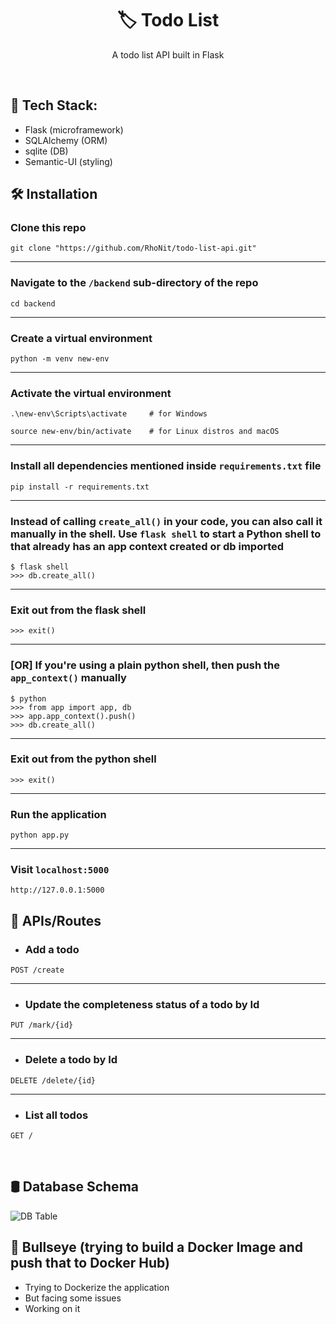 <h1 align="center">
  🏷️ Todo List
</h1>

<p align="center"> A todo list API built in Flask </p>

<br>

## 🚀 Tech Stack:
* Flask (microframework)
* SQLAlchemy (ORM)
* sqlite (DB)
* Semantic-UI (styling)


## 🛠 Installation

### Clone this repo
```
git clone "https://github.com/RhoNit/todo-list-api.git"
```

<hr>

### Navigate to the ```/backend``` sub-directory of the repo
```
cd backend
```

<hr>

### Create a virtual environment
```
python -m venv new-env
```

<hr>

### Activate the virtual environment
```
.\new-env\Scripts\activate     # for Windows

source new-env/bin/activate    # for Linux distros and macOS
```

<hr>

### Install all dependencies mentioned inside ```requirements.txt``` file
```
pip install -r requirements.txt
```

<hr>

### Instead of calling ```create_all()``` in your code, you can also call it manually in the shell. Use ```flask shell``` to start a Python shell to that already has an app context created or db imported
```
$ flask shell
>>> db.create_all()
```

<hr>

### Exit out from the flask shell
```
>>> exit()
```

<hr>

### [OR] If you're using a plain python shell, then push the ```app_context()``` manually 
```
$ python
>>> from app import app, db
>>> app.app_context().push()
>>> db.create_all()
```

<hr>

### Exit out from the python shell
```
>>> exit()
```

<hr>

### Run the application
```
python app.py
```

<hr> 

### Visit ```localhost:5000```
```
http://127.0.0.1:5000
```

## 🚀 APIs/Routes
* ### Add a todo
```
POST /create
```
<hr>

* ### Update the completeness status of a todo by Id
```
PUT /mark/{id}
```
<hr>

* ### Delete a todo by Id
```
DELETE /delete/{id}
```
<hr>

* ### List all todos
```
GET /
```
<br>

## 🛢️ Database Schema
![](./sqlite-todos.png "DB Table")
<br>

## 🎯 Bullseye (trying to build a Docker Image and push that to Docker Hub)
- Trying to Dockerize the application
- But facing some issues
- Working on it

